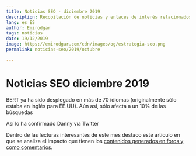 ```yaml
---
title: Noticias SEO - diciembre 2019
description: Recopilación de noticias y enlaces de interés relacionados con el SEO y Marketing digital
lang: es_ES
author: Emirodgar
tags: noticias
date: 19/12/2019
image: https://emirodgar.com/cdn/images/og/estrategia-seo.png
permalink: noticias-seo/2019/octubre

---
```


# Noticias SEO diciembre 2019

BERT ya ha sido desplegado en más de 70 idiomas (originalmente sólo estaba en inglés para EE.UU). Aún así, sólo afecta a un 10% de las búsquedas

<amp-twitter 
  width="375"
  height="472"
  layout="responsive"
  data-tweetid="1204743383035662337">
</amp-twitter>

Así lo ha confirmado Danny vía Twitter

<amp-twitter 
  width="375"
  height="472"
  layout="responsive"
  data-tweetid="1204346973614202882">
</amp-twitter>

Dentro de las lecturas interesantes de este mes destaco este artículo en que se analiza el impacto que tienen los [contenidos generados en foros y como comentarios](https://www.gsqi.com/marketing-blog/user-comments-indexable-versus-indexed/).
<!--stackedit_data:
eyJoaXN0b3J5IjpbLTE1NTg3NTAxOTQsMTYxMjIzMzg3NV19
-->
